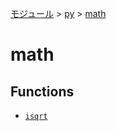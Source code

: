[モジュール](../../index.md) > [py](../index.md) > [math]()

# math

## Functions

- [`isqrt`](./isqrt.md)
